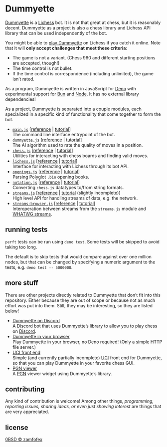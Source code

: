 Dummyette
===

[Dummyette]: <https://lichess.org/@/Dummyette>
[play Dummyette]: <https://lichess.org/?user=Dummyette#friend>
[Lichess]: <https://lichess.org>
[Deno]: <https://deno.land>
[Bun]: <https://bun.sh>
[Node]: <https://nodejs.org>

[Dummyette] is a [Lichess] bot. It is not that great at chess, but it is reasonably decent. Dummyette as a project is also a chess library and Lichess API library that can be used independently of the bot.

You might be able to [play Dummyette] on Lichess if you catch it online. Note that it will **only accept challenges that meet these criteria**:

- The game is not a variant. (Chess 960 and different starting positions are accepted, though!)
- The time control is not bullet.
- If the time control is correspondence (including unlimited), the game isn’t rated.

As a program, Dummyette is written in JavaScript for [Deno] with experimental support for [Bun] and [Node]. It has no external library dependencies!

As a project, Dummyette is separated into a couple modules, each specialized in a specific kind of functionality that come together to form the bot.

- [`main.js`](main.js) [[reference](documentation/main.md) | [tutorial](examples/main.md)] <br>
  The command line interface entrypoint of the bot.
- [`dummyette.js`](dummyette.js) [[reference](documentation/dummyette.md) | [tutorial](examples/dummyette.md)] <br>
  The AI algorithm used to rate the quality of moves in a position.
- [`chess.js`](chess.js) [[reference](documentation/chess.md) | [tutorial](examples/chess.md)] <br>
  Utilities for interacting with chess boards and finding valid moves.
- [`lichess.js`](lichess.js) [[reference](documentation/lichess.md) | [tutorial](examples/lichess.md)] <br>
  Interface for interacting with Lichess through its bot API.
- [`openings.js`](openings.js) [[reference](documentation/openings.md) | [tutorial](examples/openings.md)] <br>
  Parsing Polyglot `.bin` opening books.
- [`notation.js`](notation.js) [[reference](documentation/notation.md) | [tutorial](examples/notation.md)] <br>
  Converting `chess.js` datatypes to/from string formats.
- [`streams.js`](streams.js) [[reference](documentation/streams.md) | [tutorial](examples/streams.md) (slightly incomplete)] <br>
  High level API for handling streams of data, e.g. the network.
- [`streams-browser.js`](streams-browser.js) [[reference](documentation/streams-browser.md) | [tutorial](examples/streams-browser.md)] <br>
  Interoperation between streams from the `streams.js` module and [WHATWG streams](https://streams.spec.whatwg.org).

running tests
---

`perft` tests can be run using `deno test`. Some tests will be skipped to avoid taking too long.

The default is to skip tests that would compare against over one million nodes, but that can be changed by specifying a numeric argument to the tests, e.g. `deno test -- 5000000`.

more stuff
---

There are other projects directly related to Dummyette that don’t fit into this repository. Either because they are out of scope or because not as much effort was put into them. Still, they may be interesting, so they are listed below!

- [Dummyette on Discord](https://gist.github.com/zamfofex/b9dc6375b3f4eb3798a536841ea7354d) <br>
  A Discord bot that uses Dummyette’s library to allow you to play chess on [Discord].
- [Dummyette in your browser](https://gist.github.com/zamfofex/d478de89883e1629ce21de5367b9bfdd) <br>
  Play Dummyette in your browser, no Deno required! (Only a simple HTTP file server.)
- [UCI front end](https://gist.github.com/zamfofex/078a2bae37dbb60440093db30f816a63) <br>
  Simple (and currently partially incomplete) [UCI] front end for Dummyette, so that you can play Dummyette in your favorite chess GUI.
- [PGN viewer](https://gist.github.com/zamfofex/6f157c522b1ea1cab39b6818a8b8a628) <br>
  A [PGN] viewer widget using Dummyette’s library.

[Discord]: <https://discord.com>
[UCI]: <https://www.chessprogramming.org/UCI>
[PGN]: <https://www.chessprogramming.org/Portable_Game_Notation>

contributing
---

Any kind of contribution is welcome! Among other things, *programming, reporting issues, sharing ideas, or even just showing interest* are things that are very appreciated.

license
---

[0BSD © zamfofex](license.md)
